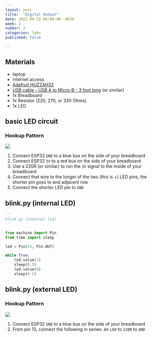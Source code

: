 ```yaml
---
layout: post
title:  "Digital Output"
date: 2022-09-22 06:00:00 -0630
week: 2
number: 2
categories: labs
published: false

---
```


## Materials

* laptop
* internet access
* [Adafruit HUZZAH32](https://www.adafruit.com/product/3591)
* [USB cable - USB A to Micro-B - 3 foot long](https://www.adafruit.com/product/592) (or similar)
* 1x Breadboard
* 1x Resistor (220, 270, or 330 Ohms)
* 1x LED


## basic LED circuit

### Hookup Pattern

![]({{site.url}}/assets/imgs/fritzing/esp32-basic-led-circuit.png)

1. Connect ESP32 `GND` to a blue bus on the side of your breadboard
2. Connect ESP32 `3V` to a red bus on the side of your breadboard
3. Use a 220R (or similar) to run the `3V` signal to the inside of your breadboard
4. Connect that wire to the longer of the two (this is +) LED pins, the shorter pin goes to and adjacent row
5. Connect the shorter LED pin to `GND`


## blink.py (internal LED)

```python
'''
blink.py (internal led)
'''

from machine import Pin
from time import sleep

led = Pin(13, Pin.OUT)

while True:
    led.value(1)
    sleep(0.5)
    led.value(0)
    sleep(0.5)

```


## blink.py (external LED)

### Hookup Pattern

![]({{site.url}}/assets/imgs/fritzing/esp32-external-led.png)

1. Connect ESP32 `GND` to a blue bus on the side of your breadboard
2. From pin 13, connect the following in series: an `LED` to `220R` to `GND`
